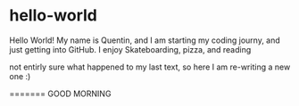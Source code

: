 # hello-world


Hello World! My name is Quentin, and I am starting my coding journy, and just getting into GitHub.
I enjoy Skateboarding, pizza, and reading

not entirly sure what happened to my last text, so here I am re-writing a new one :)


=======
GOOD MORNING

